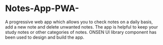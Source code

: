 # Notes-App-PWA-
A progressive web app which allows you to check notes on a daily basis, add a new note and delete unwanted notes. 
The app is helpful to keep your study notes or other categories of notes.
ONSEN UI library component has been used to design and build the app.
